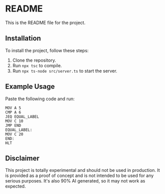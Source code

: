 # README

This is the README file for the project.

## Installation

To install the project, follow these steps:

1. Clone the repository.
2. Run `npx tsc` to compile.
3. Run `npx ts-node src/server.ts` to start the server.

## Example Usage

Paste the following code and run:
```
MOV A 5
CMP A 6
JEQ EQUAL_LABEL
MOV C 10
JMP END
EQUAL_LABEL:
MOV C 20
END:
HLT
```
## Disclaimer

This project is totally experimental and should not be used in production. It is provided as a proof of concept and is not intended to be used for any serious purposes. It's also 90% AI generated, so it may not work as expected.